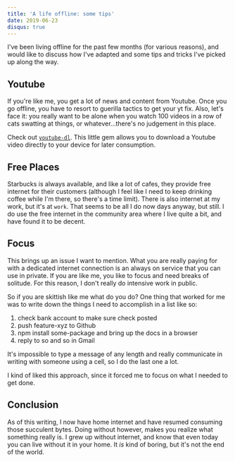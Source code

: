 ```yaml
---
title: 'A life offline: some tips'
date: 2019-06-23
disqus: true
---
```


I've been living offline for the past few months (for various reasons), and would like to discuss how I've adapted and some tips and tricks I've picked up along the way.

## Youtube

If you're like me, you get a lot of news and content from Youtube. Once you go offline, you have to resort to guerilla tactics to get your yt fix. Also, let's face it: you really want to be alone when you watch 100 videos in a row of cats swatting at things, or whatever...there's no judgement in this place.

Check out [`youtube-dl`](https://ytdl-org.github.io/youtube-dl/). This little gem allows you to download a Youtube video directly to your device for later consumption.

## Free Places

Starbucks is always available, and like a lot of cafes, they provide free internet for their customers (although I feel like I need to keep drinking coffee while I'm there, so there's a time limit). There is also internet at my work, but it's at `work`. That seems to be all I do now days anyway, but still. I do use the free internet in the community area where I live quite a bit, and have found it to be decent.

## Focus

This brings up an issue I want to mention. What you are really paying for with a dedicated internet connection is an always on service that you can use in private. If you are like me, you like to focus and need breaks of solitude. For this reason, I don't really do intensive work in public.

So if you are skittish like me what do you do? One thing that worked for me was to write down the things I need to accomplish in a list like so:

1. check bank account to make sure check posted
2. push feature-xyz to Github
3. npm install some-package and bring up the docs in a browser
4. reply to so and so in Gmail

It's impossible to type a message of any length and really communicate in writing with someone using a cell, so I do the last one a lot.

I kind of liked this approach, since it forced me to focus on what I needed to get done.

## Conclusion

As of this writing, I now have home internet and have resumed consuming those succulent bytes. Doing without however, makes you realize what something really is. I grew up without internet, and know that even today you can live without it in your home. It *is* kind of boring, but it's not the end of the world.
